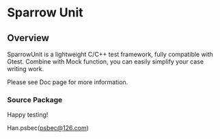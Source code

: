 Sparrow Unit
============================

Overview
--------

SparrowUnit is a lightweight C/C++ test framework, fully compatible with Gtest. 
Combine with Mock function, you can easily simplify your case writing work.

Please see Doc page for more information.


### Source Package ###

Happy testing!

Han.psbec(psbec@126.com)

